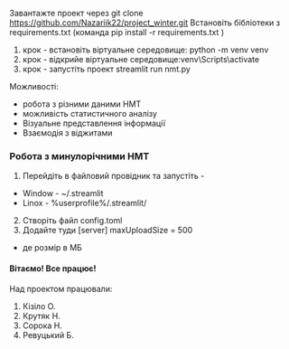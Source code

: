 Завантажте проект через git clone https://github.com/Nazariik22/project_winter.git
Встановіть бібліотеки з requirements.txt (команда pip install -r requirements.txt )
1. крок - встановіть віртуальне середовище: python -m venv venv 
2. крок - відкрийе віртуальне середовище:venv\Scripts\activate  
3. крок - запустіть проект streamlit run nmt.py 

Можливості:
* робота з різними даними НМТ
* можливість статистичного аналізу
* Візуальне представлення інформації
* Взаємодія з віджитами
### Робота з минулорічними НМТ
1. Перейдіть в файловий провідник та запустіть -
* Window - ~/.streamlit
* Linox - %userprofile%/.streamlit/
2. Створіть файл config.toml
3. Додайте туди
[server]
maxUploadSize = 500
 - де розмір в МБ
#### Вітаємо! Все працює!
Над проектом працювали:
1. Кізіло О.
2. Крутяк Н.
3. Сорока Н.
4. Ревуцький Б.

